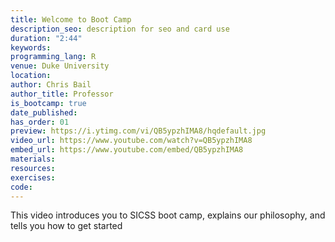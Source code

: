 ```yaml
---
title: Welcome to Boot Camp
description_seo: description for seo and card use
duration: "2:44"
keywords:
programming_lang: R
venue: Duke University
location:
author: Chris Bail
author_title: Professor
is_bootcamp: true
date_published:
has_order: 01
preview: https://i.ytimg.com/vi/QB5ypzhIMA8/hqdefault.jpg
video_url: https://www.youtube.com/watch?v=QB5ypzhIMA8
embed_url: https://www.youtube.com/embed/QB5ypzhIMA8
materials:
resources:
exercises:
code:
---
```


This video introduces you to SICSS boot camp, explains our philosophy, and tells you how to get started
